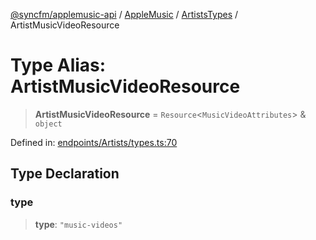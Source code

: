 [@syncfm/applemusic-api](../../../../../../globals.md) / [AppleMusic](../../../index.md) / [ArtistsTypes](../index.md) / ArtistMusicVideoResource

# Type Alias: ArtistMusicVideoResource

> **ArtistMusicVideoResource** = `Resource`\<`MusicVideoAttributes`\> & `object`

Defined in: [endpoints/Artists/types.ts:70](https://github.com/sync-fm/applemusic-api/blob/9471caba6a6b5bc92263ffc6e5d9c04672ec1f7f/src/endpoints/Artists/types.ts#L70)

## Type Declaration

### type

> **type**: `"music-videos"`
